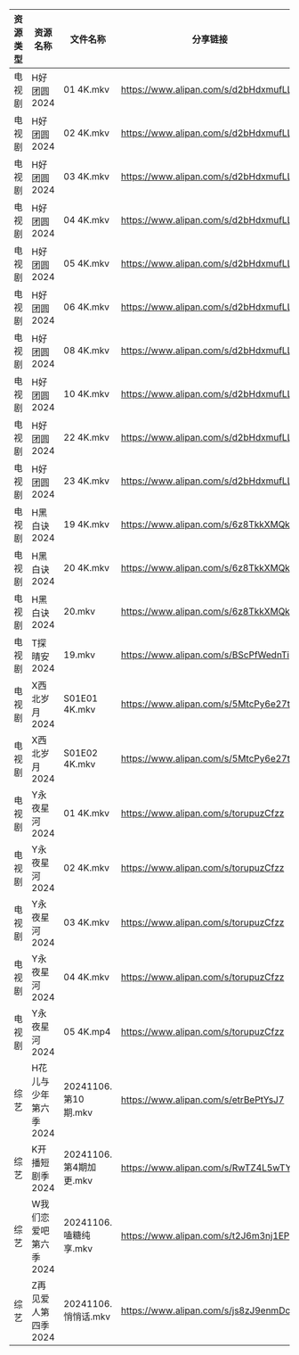 | 资源类型 | 资源名称          | 文件名称               | 分享链接                                 | 更新时间                |
| ---- | ------------- | ------------------ | ------------------------------------ | ------------------- |
| 电视剧  | H好团圆2024      | 01 4K.mkv          | https://www.alipan.com/s/d2bHdxmufLL | 2024-11-06 00:05:33 |
| 电视剧  | H好团圆2024      | 02 4K.mkv          | https://www.alipan.com/s/d2bHdxmufLL | 2024-11-06 00:05:32 |
| 电视剧  | H好团圆2024      | 03 4K.mkv          | https://www.alipan.com/s/d2bHdxmufLL | 2024-11-06 00:05:32 |
| 电视剧  | H好团圆2024      | 04 4K.mkv          | https://www.alipan.com/s/d2bHdxmufLL | 2024-11-06 00:05:32 |
| 电视剧  | H好团圆2024      | 05 4K.mkv          | https://www.alipan.com/s/d2bHdxmufLL | 2024-11-06 00:05:31 |
| 电视剧  | H好团圆2024      | 06 4K.mkv          | https://www.alipan.com/s/d2bHdxmufLL | 2024-11-06 00:05:31 |
| 电视剧  | H好团圆2024      | 08 4K.mkv          | https://www.alipan.com/s/d2bHdxmufLL | 2024-11-06 00:05:31 |
| 电视剧  | H好团圆2024      | 10 4K.mkv          | https://www.alipan.com/s/d2bHdxmufLL | 2024-11-06 00:05:30 |
| 电视剧  | H好团圆2024      | 22 4K.mkv          | https://www.alipan.com/s/d2bHdxmufLL | 2024-11-06 00:05:30 |
| 电视剧  | H好团圆2024      | 23 4K.mkv          | https://www.alipan.com/s/d2bHdxmufLL | 2024-11-06 00:05:30 |
| 电视剧  | H黑白诀2024      | 19 4K.mkv          | https://www.alipan.com/s/6z8TkkXMQkW | 2024-11-06 18:05:39 |
| 电视剧  | H黑白诀2024      | 20 4K.mkv          | https://www.alipan.com/s/6z8TkkXMQkW | 2024-11-06 16:05:41 |
| 电视剧  | H黑白诀2024      | 20.mkv             | https://www.alipan.com/s/6z8TkkXMQkW | 2024-11-06 14:05:45 |
| 电视剧  | T探晴安2024      | 19.mkv             | https://www.alipan.com/s/BScPfWednTi | 2024-11-06 14:06:45 |
| 电视剧  | X西北岁月2024     | S01E01 4K.mkv      | https://www.alipan.com/s/5MtcPy6e27t | 2024-11-06 08:07:20 |
| 电视剧  | X西北岁月2024     | S01E02 4K.mkv      | https://www.alipan.com/s/5MtcPy6e27t | 2024-11-06 08:07:20 |
| 电视剧  | Y永夜星河2024     | 01 4K.mkv          | https://www.alipan.com/s/torupuzCfzz | 2024-11-06 00:06:49 |
| 电视剧  | Y永夜星河2024     | 02 4K.mkv          | https://www.alipan.com/s/torupuzCfzz | 2024-11-06 00:06:49 |
| 电视剧  | Y永夜星河2024     | 03 4K.mkv          | https://www.alipan.com/s/torupuzCfzz | 2024-11-06 00:06:49 |
| 电视剧  | Y永夜星河2024     | 04 4K.mkv          | https://www.alipan.com/s/torupuzCfzz | 2024-11-06 00:06:49 |
| 电视剧  | Y永夜星河2024     | 05 4K.mp4          | https://www.alipan.com/s/torupuzCfzz | 2024-11-06 00:06:48 |
| 综艺   | H花儿与少年第六季2024 | 20241106.第10期.mkv  | https://www.alipan.com/s/etrBePtYsJ7 | 2024-11-06 14:07:28 |
| 综艺   | K开播短剧季2024    | 20241106.第4期加更.mkv | https://www.alipan.com/s/RwTZ4L5wTYU | 2024-11-06 14:07:31 |
| 综艺   | W我们恋爱吧第六季2024 | 20241106.嗑糖纯享.mkv  | https://www.alipan.com/s/t2J6m3nj1EP | 2024-11-06 14:08:35 |
| 综艺   | Z再见爱人第四季2024  | 20241106.悄悄话.mkv   | https://www.alipan.com/s/js8zJ9enmDc | 2024-11-06 14:09:11 |
